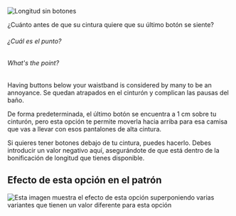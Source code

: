 ![Longitud sin botones](./buttonfreelength.svg)

¿Cuánto antes de que su cintura quiere que su último botón se siente?

<Note>

###### ¿Cuál es el punto?

###### What's the point?

Having buttons below your waistband is considered by many to be an annoyance.
Se quedan atrapados en el cinturón y complican las pausas del baño.

De forma predeterminada, el último botón se encuentra a 1 cm sobre tu cinturón,
pero esta opción te permite moverla hacia arriba para esa camisa que vas a llevar con esos pantalones de alta cintura.

Si quieres tener botones debajo de tu cintura, puedes hacerlo. Debes introducir un valor negativo aquí,
asegurándote de que está dentro de la bonificación de longitud que tienes disponible.

</Note>

## Efecto de esta opción en el patrón

![Esta imagen muestra el efecto de esta opción superponiendo varias variantes que tienen un valor diferente para esta opción](simon_buttonfreelength_sample.svg "Efecto de esta opción en el patrón")
